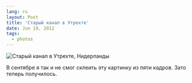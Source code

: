 ```yaml
---
lang: ru
layout: Post
title: 'Старый канал в Утрехте'
date: Jun 19, 2012
tags:
  - photos
---
```


![Старый канал в Утрехте, Нидерланды](photo://2011-08-30_5D_5205_Artem_Sapegin_pano)

В сентябре я так и не смог склеить эту картинку из пяти кадров. Зато теперь получилось.
